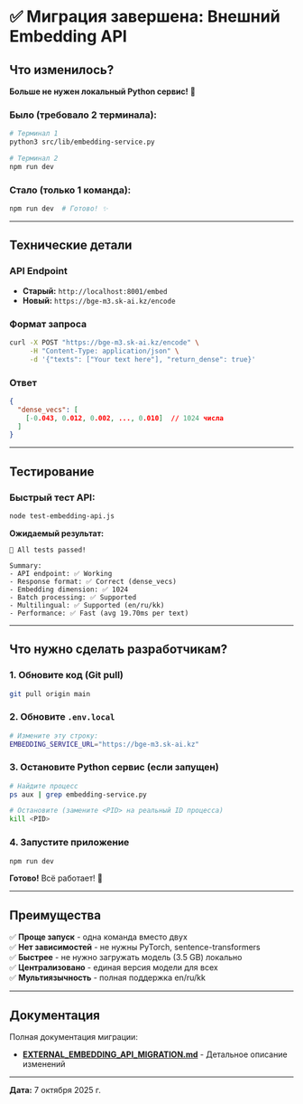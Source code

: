 # ✅ Миграция завершена: Внешний Embedding API

## Что изменилось?

**Больше не нужен локальный Python сервис!** 🎉

### Было (требовало 2 терминала):
```bash
# Терминал 1
python3 src/lib/embedding-service.py

# Терминал 2
npm run dev
```

### Стало (только 1 команда):
```bash
npm run dev  # Готово! ✨
```

---

## Технические детали

### API Endpoint
- **Старый:** `http://localhost:8001/embed`
- **Новый:** `https://bge-m3.sk-ai.kz/encode`

### Формат запроса
```bash
curl -X POST "https://bge-m3.sk-ai.kz/encode" \
     -H "Content-Type: application/json" \
     -d '{"texts": ["Your text here"], "return_dense": true}'
```

### Ответ
```json
{
  "dense_vecs": [
    [-0.043, 0.012, 0.002, ..., 0.010]  // 1024 числа
  ]
}
```

---

## Тестирование

### Быстрый тест API:
```bash
node test-embedding-api.js
```

**Ожидаемый результат:**
```
🎉 All tests passed!

Summary:
- API endpoint: ✅ Working
- Response format: ✅ Correct (dense_vecs)
- Embedding dimension: ✅ 1024
- Batch processing: ✅ Supported
- Multilingual: ✅ Supported (en/ru/kk)
- Performance: ✅ Fast (avg 19.70ms per text)
```

---

## Что нужно сделать разработчикам?

### 1. Обновите код (Git pull)
```bash
git pull origin main
```

### 2. Обновите `.env.local`
```bash
# Измените эту строку:
EMBEDDING_SERVICE_URL="https://bge-m3.sk-ai.kz"
```

### 3. Остановите Python сервис (если запущен)
```bash
# Найдите процесс
ps aux | grep embedding-service.py

# Остановите (замените <PID> на реальный ID процесса)
kill <PID>
```

### 4. Запустите приложение
```bash
npm run dev
```

**Готово!** Всё работает! 🚀

---

## Преимущества

✅ **Проще запуск** - одна команда вместо двух  
✅ **Нет зависимостей** - не нужны PyTorch, sentence-transformers  
✅ **Быстрее** - не нужно загружать модель (3.5 GB) локально  
✅ **Централизовано** - единая версия модели для всех  
✅ **Мультиязычность** - полная поддержка en/ru/kk  

---

## Документация

Полная документация миграции:
- **[EXTERNAL_EMBEDDING_API_MIGRATION.md](./EXTERNAL_EMBEDDING_API_MIGRATION.md)** - Детальное описание изменений

---

**Дата:** 7 октября 2025 г.
